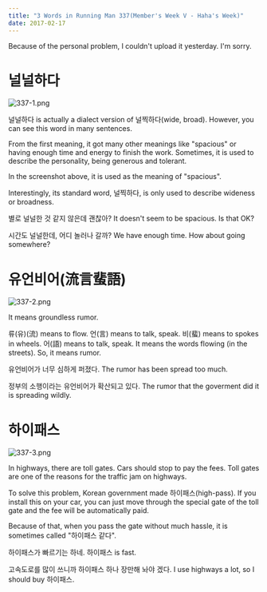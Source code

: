```yaml
---
title: "3 Words in Running Man 337(Member's Week V - Haha's Week)"
date: 2017-02-17
---
```


Because of the personal problem, I couldn't upload it yesterday. I'm sorry. 

# 널널하다

![337-1.png](/images/337-1.png)

널널하다 is actually a dialect version of 널찍하다(wide, broad). However, you can see this word in many sentences. 

From the first meaning, it got many other meanings like "spacious" or having enough time and energy to finish the work. Sometimes, it is used to describe the personality, being generous and tolerant. 

In the screenshot above, it is used as the meaning of "spacious". 

Interestingly, its standard word, 널찍하다, is only used to describe wideness or broadness. 

별로 널널한 것 같지 않은데 괜찮아?
It doesn't seem to be spacious. Is that OK?

시간도 널널한데, 어디 놀러나 갈까?
We have enough time. How about going somewhere?


# 유언비어(流言蜚語)

![337-2.png](/images/337-2.png)

It means groundless rumor. 

류(유)(流) means to flow. 언(言) means to talk, speak. 비(蜚) means to spokes in wheels. 어(語) means to talk, speak. It means the words flowing (in the streets). So, it means rumor. 

유언비어가 너무 심하게 퍼졌다. 
The rumor has been spread too much. 

정부의 소행이라는 유언비어가 확산되고 있다. 
The rumor that the goverment did it is spreading wildly. 


# 하이패스

![337-3.png](/images/337-3.png)

In highways, there are toll gates. Cars should stop to pay the fees. Toll gates are one of the reasons for the traffic jam on highways. 

To solve this problem, Korean government made 하이패스(high-pass). If you install this on your car, you can just move through the special gate of the toll gate and the fee will be automatically paid. 

Because of that, when you pass the gate without much hassle, it is sometimes called "하이패스 같다". 

하이패스가 빠르기는 하네. 
하이패스 is fast. 

고속도로를 많이 쓰니까 하이패스 하나 장만해 놔야 겠다. 
I use highways a lot, so I should buy 하이패스. 